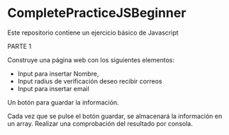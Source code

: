 # CompletePracticeJSBeginner

Este repositorio contiene un ejercicio básico de Javascript

PARTE 1

Construye una página web con los siguientes elementos: 
- Input para insertar Nombre, 
- Input radius de verificación deseo recibir correos
- Input para insertar email

Un botón para guardar la información.

Cada vez que se pulse el botón guardar, se almacenará la información en un array.
Realizar una comprobación del resultado por consola.
